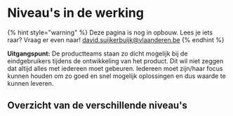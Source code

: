 # Niveau's in de werking

{% hint style="warning" %}
Deze pagina is nog in opbouw. Lees je iets raar? Vraag er even naar! [david.suijkerbuijk@vlaanderen.be](mailto:david.suijkerbuijk@vlaanderen.be)
{% endhint %}

**Uitgangspunt:** De productteams staan zo dicht mogelijk bij de eindgebruikers tijdens de ontwikkeling van het product. Dit wil niet zeggen dat altijd alles met iedereen moet gebeuren. Iedereen moet zijn/haar focus kunnen houden om zo goed en snel mogelijk oplossingen en dus waarde te kunnen leveren.

## Overzicht van de verschillende niveau's

